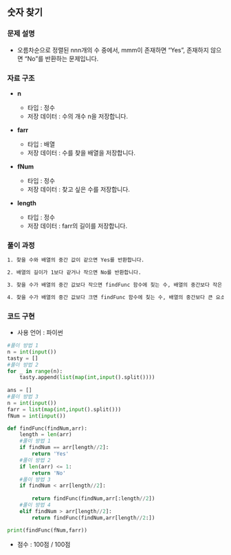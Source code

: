 
## 숫자 찾기

### 문제 설명

- 오름차순으로 정렬된 nnn개의 수 중에서, mmm이 존재하면 “Yes”, 존재하지 않으면 “No”를 반환하는 문제입니다.   <br>

### 자료 구조

- **n**
    - 타입 : 정수 
    - 저장 데이터 : 수의 개수 n을 저장합니다.

- **farr**
    - 타입 : 배열
    - 저장 데이터 : 수를 찾을 배열을 저장합니다.

- **fNum**
    - 타입 : 정수
    - 저장 데이터 : 찾고 싶은 수를 저장합니다.

- **length**
    - 타입 : 정수
    - 저장 데이터 : farr의 길이를 저장합니다.
 
### 풀이 과정

```txt
1. 찾을 수와 배열의 중간 값이 같으면 Yes를 반환합니다.

2. 배열의 길이가 1보다 같거나 작으면 No를 반환합니다.

3. 찾을 수가 배열의 중간 값보다 작으면 findFunc 함수에 칮는 수, 배열의 중간보다 작은 요소들을 슬라이스하여 재귀함수를 수행합니다.

4. 찾을 수가 배열의 중간 값보다 크면 findFunc 함수에 칮는 수, 배열의 중간보다 큰 요소들을 슬라이스하여 재귀함수를 수행합니다.
```

### 코드 구현
- 사용 언어 : 파이썬

```python
#풀이 방법 1
n = int(input())
tasty = []
#풀이 방법 2
for _ in range(n):
    tasty.append(list(map(int,input().split())))
    
ans = []
#풀이 방법 3
n = int(input())
farr = list(map(int,input().split()))
fNum = int(input())

def findFunc(findNum,arr):
    length = len(arr)
    #풀이 방법 1
    if findNum == arr[length//2]:
        return 'Yes'
    #풀이 방법 2
    if len(arr) <= 1:
        return 'No'
    #풀이 방법 3
    if findNum < arr[length//2]:
        
        return findFunc(findNum,arr[:length//2])
    #풀이 방법 4
    elif findNum > arr[length//2]:
        return findFunc(findNum,arr[length//2:])

print(findFunc(fNum,farr))
```

- 점수 : 100점 / 100점
